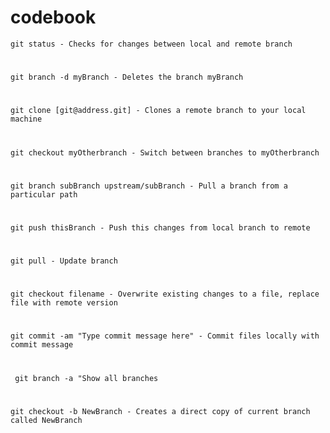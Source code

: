 # codebook

``` git status - Checks for changes between local and remote branch ```
#
``` git branch -d myBranch - Deletes the branch myBranch ```
#
``` git clone [git@address.git] - Clones a remote branch to your local machine ```
#
``` git checkout myOtherbranch - Switch between branches to myOtherbranch ```
#
``` git branch subBranch upstream/subBranch - Pull a branch from a particular path ```
#
``` git push thisBranch - Push this changes from local branch to remote ```
#
``` git pull - Update branch ```
#
``` git checkout filename - Overwrite existing changes to a file, replace file with remote version ```
#
``` git commit -am "Type commit message here" - Commit files locally with commit message ```
#
``` git branch -a "Show all branches```
#
``` git checkout -b NewBranch - Creates a direct copy of current branch called NewBranch ```
#

